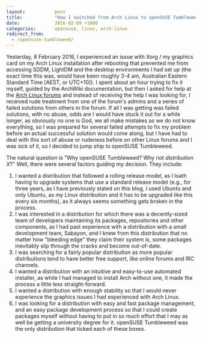 ```yaml
---
layout:           post
title:            "How I switched from Arch Linux to openSUSE Tumbleweed"
date:             2016-02-09 +1000
categories:       opensuse, linux, arch-linux
redirect_from:
  - /opensuse-tumbleweed/
---
```


Yesterday, 8 February 2016, I experienced an issue with Xorg / my graphics card on my Arch Linux installation after rebooting that prevented me from accessing SDDM, LightDM and the desktop environments I had set up (the exact time this was, would have been roughly 3-4 am, Australian Eastern Standard Time [AEST, or UTC+10]). I spent about an hour trying to fix it myself, guided by the ArchWiki documentation,  but then I asked for help at the [Arch Linux forums](https://bbs.archlinux.org/viewtopic.php?pid=1602691) and instead of receiving the help I was looking for, I received rude treatment from one of the forum's admins and a series of failed solutions from others in the forum. If all I was getting was failed solutions, with no abuse, odds are I would have stuck it out for a while longer, as obviously no one is God, we all make mistakes as we do not know everything, so I was prepared for several failed attempts to fix my problem before an actual successful solution would come along, but I have had to deal with this sort of abuse or rudeness before on other Linux forums and I was sick of it, so I decided to jump ship to openSUSE Tumbleweed.

The natural question is "Why openSUSE Tumbleweed? Why not *distribution X*?" Well, there were several factors guiding my decision. They include:
1. I wanted a distribution that followed a rolling release model, as I loath having to upgrade systems that use a standard release model (e.g., for three years, as I have previously stated on this blog, I used Ubuntu and only Ubuntu, as my Linux distribution and it has to be upgraded like this every six months), as it always seems something gets broken in the process.
2. I was interested in a distribution for which there was a decently-sized team of developers maintaining its packages, repositories and other components, as I had past experience with a distribution with a small development team, Sabayon, and I knew from this distribution that no matter how "bleeding edge" they claim their system is, some packages inevitably slip through the cracks and become out-of-date.
3. I was searching for a fairly popular distribution as more popular distributions tend to have better free support, like online forums and IRC channels.
4. I wanted a distribution with an intuitive and easy-to-use automated installer, as while I had managed to install Arch without one, it made the process a little less straight-forward.
5. I wanted a distribution with enough stability so that I would never experience the graphics issues I had experienced with Arch Linux.
6. I was looking for a distribution with easy and fast package management, and an easy package development process so that I could create packages myself without having to put in so much effort that I may as well be getting a university degree for it.
openSUSE Tumbleweed was the only distribution that ticked each of these boxes. 

